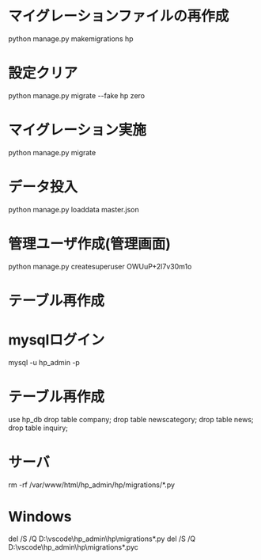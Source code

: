 # マイグレーションファイルの再作成
python manage.py makemigrations hp
# 設定クリア
python manage.py migrate --fake hp zero
# マイグレーション実施
python manage.py migrate

# データ投入
python manage.py loaddata master.json

# 管理ユーザ作成(管理画面)
python manage.py createsuperuser
OWUuP+2l7v30m1o

# テーブル再作成
# mysqlログイン
mysql -u hp_admin -p

# テーブル再作成
use hp_db
drop table company;
drop table newscategory;
drop table news;
drop table inquiry;

# サーバ
rm -rf /var/www/html/hp_admin/hp/migrations/*.py

# Windows
del /S /Q D:\vscode\hp_admin\hp\migrations\*.py
del /S /Q D:\vscode\hp_admin\hp\migrations\*.pyc